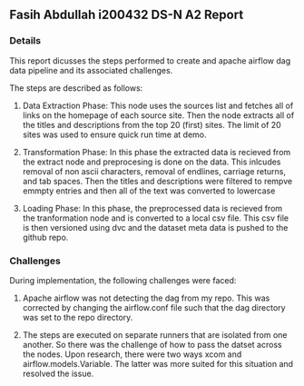 ## Fasih Abdullah i200432 DS-N A2 Report

### Details


This report dicusses the steps performed to create and apache airflow dag data pipeline and its associated challenges.

The steps are described as follows:

1) Data Extraction Phase:
This node uses the sources list and fetches all of links on the homepage of each source site. Then the node extracts all of the titles and descriptions from the top 20 (first) sites. The limit of 20 sites was used to ensure quick run time at demo. 

2) Transformation Phase:
In this phase the extracted data is recieved from the extract node and preprocesing is done on the data. This inlcudes removal of non ascii characters, removal of endlines, carriage returns, and tab spaces. Then the titles and descriptions were filtered to rempve emmpty entries and then all of the text was converted to lowercase

3) Loading Phase:
In this phase, the preprocessed data is recieved from the tranformation node and is converted to a local csv file. This csv file is then versioned using dvc and the dataset meta data is pushed to the github repo.


### Challenges

During implementation, the following challenges were faced:

1) Apache airflow was not detecting the dag from my repo. This was corrected by changing the airflow.conf file such that the dag directory was set to the repo directory.

2) The steps are executed on separate runners that are isolated from one another. So there was the challenge of how to pass the datset across the nodes. Upon research, there were two ways xcom and airflow.models.Variable. The latter was more suited for this situation and resolved the issue. 
